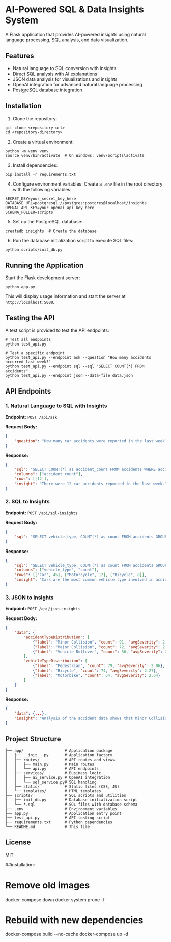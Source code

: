 # AI-Powered SQL & Data Insights System

A Flask application that provides AI-powered insights using natural language processing, SQL analysis, and data visualization.

## Features

- Natural language to SQL conversion with insights
- Direct SQL analysis with AI explanations
- JSON data analysis for visualizations and insights
- OpenAI integration for advanced natural language processing
- PostgreSQL database integration

## Installation

1. Clone the repository:
```
git clone <repository-url>
cd <repository-directory>
```

2. Create a virtual environment:
```
python -m venv venv
source venv/bin/activate  # On Windows: venv\Scripts\activate
```

3. Install dependencies:
```
pip install -r requirements.txt
```

4. Configure environment variables:
Create a `.env` file in the root directory with the following variables:
```
SECRET_KEY=your_secret_key_here
DATABASE_URL=postgresql://postgres:postgres@localhost/insights
OPENAI_API_KEY=your_openai_api_key_here
SCHEMA_FOLDER=scripts
```

5. Set up the PostgreSQL database:
```
createdb insights  # Create the database
```

6. Run the database initialization script to execute SQL files:
```
python scripts/init_db.py
```

## Running the Application

Start the Flask development server:
```
python app.py
```

This will display usage information and start the server at `http://localhost:5000`.

## Testing the API

A test script is provided to test the API endpoints:

```
# Test all endpoints
python test_api.py

# Test a specific endpoint
python test_api.py --endpoint ask --question "How many accidents occurred last week?"
python test_api.py --endpoint sql --sql "SELECT COUNT(*) FROM accidents"
python test_api.py --endpoint json --data-file data.json
```

## API Endpoints

### 1. Natural Language to SQL with Insights

**Endpoint:** `POST /api/ask`

**Request Body:**
```json
{
    "question": "How many car accidents were reported in the last week?"
}
```

**Response:**
```json
{
    "sql": "SELECT COUNT(*) as accident_count FROM accidents WHERE accident_date >= NOW() - INTERVAL '7 days' AND vehicle_type = 'Car'",
    "columns": ["accident_count"],
    "rows": [[12]],
    "insight": "There were 12 car accidents reported in the last week."
}
```

### 2. SQL to Insights

**Endpoint:** `POST /api/sql-insights`

**Request Body:**
```json
{
    "sql": "SELECT vehicle_type, COUNT(*) as count FROM accidents GROUP BY vehicle_type ORDER BY count DESC"
}
```

**Response:**
```json
{
    "sql": "SELECT vehicle_type, COUNT(*) as count FROM accidents GROUP BY vehicle_type ORDER BY count DESC",
    "columns": ["vehicle_type", "count"],
    "rows": [["Car", 45], ["Motorcycle", 12], ["Bicycle", 8]],
    "insight": "Cars are the most common vehicle type involved in accidents with 45 incidents, followed by motorcycles (12) and bicycles (8)."
}
```

### 3. JSON to Insights

**Endpoint:** `POST /api/json-insights`

**Request Body:**
```json
{
    "data": {
        "accidentTypeDistribution": [
            {"label": "Minor Collision", "count": 91, "avgSeverity": 2.01},
            {"label": "Major Collision", "count": 72, "avgSeverity": 2.5},
            {"label": "Vehicle Rollover", "count": 56, "avgSeverity": 2.48}
        ],
        "vehicleTypeDistribution": [
            {"label": "Pedestrian", "count": 79, "avgSeverity": 2.06},
            {"label": "Bicycle", "count": 74, "avgSeverity": 2.27},
            {"label": "Motorbike", "count": 64, "avgSeverity": 2.64}
        ]
    }
}
```

**Response:**
```json
{
    "data": {...},
    "insight": "Analysis of the accident data shows that Minor Collisions are the most common accident type (91 incidents), while Pedestrians are the most frequently involved vehicle type (79 incidents). However, Motorbike accidents have the highest average severity at 2.64."
}
```

## Project Structure

```
├── app/                  # Application package
│   ├── __init__.py       # Application factory
│   ├── routes/           # API routes and views
│   │   ├── main.py       # Main routes
│   │   └── api.py        # API endpoints
│   ├── services/         # Business logic
│   │   ├── ai_service.py # OpenAI integration
│   │   └── sql_service.py# SQL handling
│   ├── static/           # Static files (CSS, JS)
│   └── templates/        # HTML templates
├── scripts/              # SQL scripts and utilities
│   ├── init_db.py        # Database initialization script
│   └── *.sql             # SQL files with database schema
├── .env                  # Environment variables
├── app.py                # Application entry point
├── test_api.py           # API testing script
├── requirements.txt      # Python dependencies
└── README.md             # This file
```

## License

MIT

##installation:
# Remove old images
docker-compose down
docker system prune -f

# Rebuild with new dependencies
docker-compose build --no-cache
docker-compose up -d
